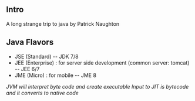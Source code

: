 ## Intro

A long strange trip to java by Patrick Naughton

## Java Flavors

- JSE (Standard)
-- JDK 7/8
- JEE (Enterprise) : for server side development (common server: tomcat)
-- JEE 6/7
- JME (Micro) : for mobile
-- JME 8

_JVM will interpret byte code and create executable_
_Input to JIT is bytecode and it converts to native code_

